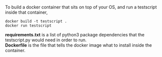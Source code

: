 To build a docker container that sits on top of your OS, and run a testscript inside that container,  
```
docker build -t testscript .  
docker run testscript
```
**requirements.txt** is a list of python3 package dependencies that the testscript.py would need in order to run.  
**Dockerfile** is the file that tells the docker image what to install inside the container.
